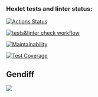 ### Hexlet tests and linter status:
[![Actions Status](https://github.com/KirillTheStranger/frontend-project-46/workflows/hexlet-check/badge.svg)](https://github.com/KirillTheStranger/frontend-project-46/actions)

[![tests&linter check workflow](https://github.com/KirillTheStranger/frontend-project-46/actions/workflows/tests-and-linter-check.yml/badge.svg)](https://github.com/KirillTheStranger/frontend-project-46/actions)

[![Maintainability](https://api.codeclimate.com/v1/badges/2f90157f22ea7027724b/maintainability)](https://codeclimate.com/github/KirillTheStranger/frontend-project-46/maintainability)

[![Test Coverage](https://api.codeclimate.com/v1/badges/2f90157f22ea7027724b/test_coverage)](https://codeclimate.com/github/KirillTheStranger/frontend-project-46/test_coverage)

## Gendiff
<a href="https://asciinema.org/a/jh8T4soPa0mF7WCCMyiXQN4rC" target="_blank"><img src="https://asciinema.org/a/jh8T4soPa0mF7WCCMyiXQN4rC.svg" /></a>